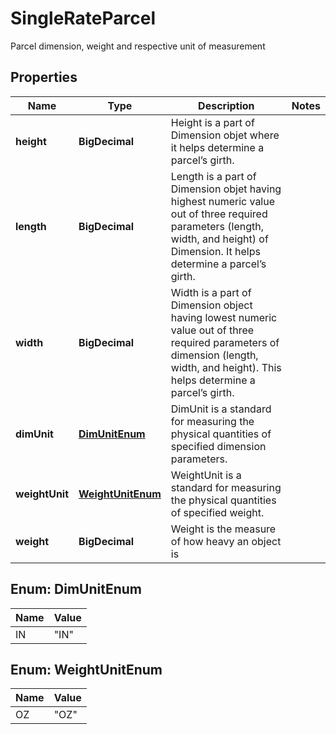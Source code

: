 

# SingleRateParcel

Parcel dimension, weight and respective unit of measurement

## Properties

| Name | Type | Description | Notes |
|------------ | ------------- | ------------- | -------------|
|**height** | **BigDecimal** | Height is a part of Dimension objet where it helps determine a parcel’s girth. |  |
|**length** | **BigDecimal** | Length is a part of Dimension objet having highest numeric value out of three required parameters (length, width, and height) of Dimension. It helps determine a parcel’s girth. |  |
|**width** | **BigDecimal** | Width is a part of Dimension object having lowest numeric value out of three required parameters of dimension (length, width, and height). This helps determine a parcel’s girth. |  |
|**dimUnit** | [**DimUnitEnum**](#DimUnitEnum) | DimUnit is a standard for measuring the physical quantities of specified dimension parameters. |  |
|**weightUnit** | [**WeightUnitEnum**](#WeightUnitEnum) | WeightUnit is a standard for measuring the physical quantities of specified weight. |  |
|**weight** | **BigDecimal** | Weight is the measure of how heavy an object is |  |



## Enum: DimUnitEnum

| Name | Value |
|---- | -----|
| IN | &quot;IN&quot; |



## Enum: WeightUnitEnum

| Name | Value |
|---- | -----|
| OZ | &quot;OZ&quot; |



